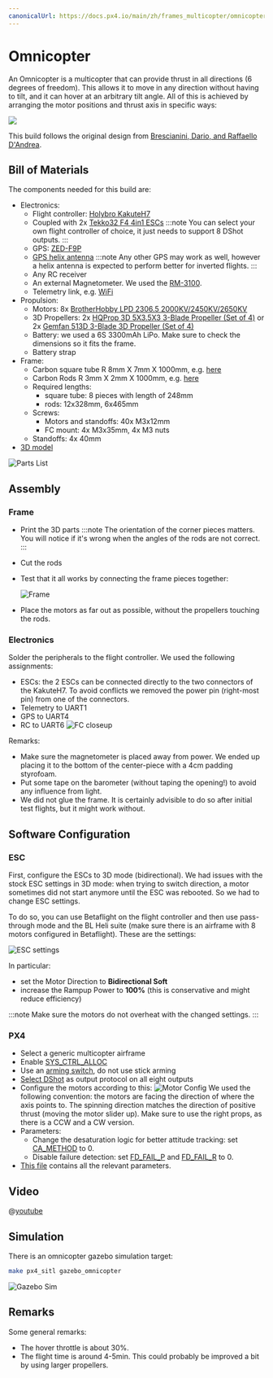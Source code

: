 ```yaml
---
canonicalUrl: https://docs.px4.io/main/zh/frames_multicopter/omnicopter
---
```


# Omnicopter

An Omnicopter is a multicopter that can provide thrust in all directions (6 degrees of freedom). This allows it to move in any direction without having to tilt, and it can hover at an arbitrary tilt angle. All of this is achieved by arranging the motor positions and thrust axis in specific ways:

<img src="../../assets/airframes/multicopter/omnicopter/frame.jpg" style="display: block; margin: 0 auto" />

This build follows the original design from [Brescianini, Dario, and Raffaello D'Andrea](https://www.youtube.com/watch?v=sIi80LMLJSY).

## Bill of Materials

The components needed for this build are:

- Electronics:
  - Flight controller: [Holybro KakuteH7](../flight_controller/kakuteh7.md)
  - Coupled with 2x [Tekko32 F4 4in1 ESCs](https://shop.holybro.com/tekko32-f4-4in1-50a-esc_p1283.html) :::note
You can select your own flight controller of choice, it just needs to support 8 DShot outputs.
:::
  - GPS: [ZED-F9P](https://www.gnss.store/gnss-gps-modules/105-ublox-zed-f9p-rtk-gnss-receiver-board-with-sma-base-or-rover.html?search_query=ZED-F9P&results=11)
  - [GPS helix antenna](https://www.gnss.store/rf-gps-antennas/28-high-performance-multi-band-gnss-active-quad-helix-antenna-for-rtk.html) :::note
Any other GPS may work as well, however a helix antenna is expected to perform better for inverted flights.
:::
  - Any RC receiver
  - An external Magnetometer. We used the [RM-3100](https://store-drotek.com/893-professional-grade-magnetometer-rm3100.html).
  - Telemetry link, e.g. [WiFi](../telemetry/telemetry_wifi.md)
- Propulsion:
  - Motors: 8x [BrotherHobby LPD 2306.5 2000KV/2450KV/2650KV](https://www.getfpv.com/brotherhobby-lpd-2306-5-2000kv-2450kv-2650kv-motor.html)
  - 3D Propellers: 2x [HQProp 3D 5X3.5X3 3-Blade Propeller (Set of 4)](https://www.getfpv.com/hqprop-3d-5x3-5x3-3-blade-propeller-set-of-4.html) or 2x [Gemfan 513D 3-Blade 3D Propeller (Set of 4)](https://www.getfpv.com/gemfan-513d-durable-3-blade-propeller-set-of-4.html)
  - Battery: we used a 6S 3300mAh LiPo. Make sure to check the dimensions so it fits the frame.
  - Battery strap
- Frame:
  - Carbon square tube R 8mm X 7mm X 1000mm, e.g. [here](https://shop.swiss-composite.ch/pi/Halbfabrikate/Rohre/Vierkant-Rohre/CFK-Vierkantrohr-8x8-7x7mm.html)
  - Carbon Rods R 3mm X 2mm X 1000mm, e.g. [here](https://shop.swiss-composite.ch/pi/Halbfabrikate/Rohre/CFK-Rohre-pultrudiert-pullwinding/Carbon-Microtubes-100cm-x-20-3mm.html)
  - Required lengths:
    - square tube: 8 pieces with length of 248mm
    - rods: 12x328mm, 6x465mm
  - Screws:
    - Motors and standoffs: 40x M3x12mm
    - FC mount: 4x M3x35mm, 4x M3 nuts
  - Standoffs: 4x 40mm
- [3D model](https://cad.onshape.com/documents/eaff30985f1298dc6ce8ce13/w/2f662e604240c4082682e5e3/e/ad2b2245b73393cf369132f7)

![Parts List](../../assets/airframes/multicopter/omnicopter/parts_list.jpg)

## Assembly

### Frame

- Print the 3D parts :::note
The orientation of the corner pieces matters.
You will notice if it's wrong when the angles of the rods are not correct.
:::
- Cut the rods
- Test that it all works by connecting the frame pieces together:

  ![Frame](../../assets/airframes/multicopter/omnicopter/frame_only.jpg)
- Place the motors as far out as possible, without the propellers touching the rods.

### Electronics

Solder the peripherals to the flight controller. We used the following assignments:
- ESCs: the 2 ESCs can be connected directly to the two connectors of the KakuteH7. To avoid conflicts we removed the power pin (right-most pin) from one of the connectors.
- Telemetry to UART1
- GPS to UART4
- RC to UART6 ![FC closeup](../../assets/airframes/multicopter/omnicopter/fc_closeup.jpg)

Remarks:

- Make sure the magnetometer is placed away from power. We ended up placing it to the bottom of the center-piece with a 4cm padding styrofoam.
- Put some tape on the barometer (without taping the opening!) to avoid any influence from light.
- We did not glue the frame. It is certainly advisible to do so after initial test flights, but it might work without.


## Software Configuration

### ESC

First, configure the ESCs to 3D mode (bidirectional). We had issues with the stock ESC settings in 3D mode: when trying to switch direction, a motor sometimes did not start anymore until the ESC was rebooted. So we had to change ESC settings.

To do so, you can use Betaflight on the flight controller and then use pass-through mode and the BL Heli suite (make sure there is an airframe with 8 motors configured in Betaflight). These are the settings:

![ESC settings](../../assets/airframes/multicopter/omnicopter/esc_settings.png)

In particular:
- set the Motor Direction to **Bidirectional Soft**
- increase the Rampup Power to **100%** (this is conservative and might reduce efficiency)

:::note
Make sure the motors do not overheat with the changed settings.
:::

### PX4

- Select a generic multicopter airframe
- Enable [SYS_CTRL_ALLOC](../advanced_config/parameter_reference.md#SYS_CTRL_ALLOC)
- Use an [arming switch](../advanced_config/prearm_arm_disarm#arming-button-switch), do not use stick arming
- [Select DShot](../config/actuators.md) as output protocol on all eight outputs
- Configure the motors according to this: ![Motor Config](../../assets/airframes/multicopter/omnicopter/motors_configuration.png) We used the following convention: the motors are facing the direction of where the axis points to. The spinning direction matches the direction of positive thrust (moving the motor slider up). Make sure to use the right props, as there is a CCW and a CW version.
- Parameters:
  - Change the desaturation logic for better attitude tracking: set [CA_METHOD](../advanced_config/parameter_reference.md#CA_METHOD) to 0.
  - Disable failure detection: set [FD_FAIL_P](../advanced_config/parameter_reference.md#FD_FAIL_P) and [FD_FAIL_R](../advanced_config/parameter_reference.md#FD_FAIL_R) to 0.
- [This file](https://github.com/PX4/PX4-user_guide/raw/main/assets/airframes/multicopter/omnicopter/omnicopter.params) contains all the relevant parameters.

## Video

@[youtube](https://www.youtube.com/watch?v=nsPkQYugfzs)

## Simulation

There is an omnicopter gazebo simulation target:

```sh
make px4_sitl gazebo_omnicopter
```
![Gazebo Sim](../../assets/airframes/multicopter/omnicopter/gazebo.png)

## Remarks

Some general remarks:

- The hover throttle is about 30%.
- The flight time is around 4-5min. This could probably be improved a bit by using larger propellers.
